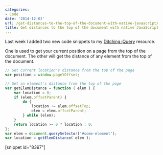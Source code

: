 ```yaml
---
categories:
- Code
date: '2014-12-03'
url: /get-distances-to-the-top-of-the-document-with-native-javascript/
title: Get distances to the top of the document with native JavaScript
---
```


Last week I added two new code snippets to my [Ditching jQuery](/ditching-jquery) resource.

One is used to get your current position on a page from the top of the document. The other will get the distance of any element from the top of the document.

```javascript
// Get current location's distance from the top of the page
var position = window.pageYOffset;

// Get an element's distance from the top of the page
var getElemDistance = function ( elem ) {
    var location = 0;
    if (elem.offsetParent) {
        do {
            location += elem.offsetTop;
            elem = elem.offsetParent;
        } while (elem);
    }
    return location >= 0 ? location : 0;
};
var elem = document.querySelector('#some-element');
var location = getElemDistance( elem );
```

[snippet id="8397"]